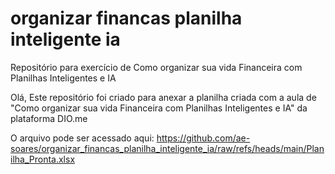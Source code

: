 # organizar financas planilha inteligente ia
Repositório para exercício de Como organizar sua vida Financeira com Planilhas Inteligentes e IA

Olá,
Este repositório foi criado para anexar a planilha criada com a aula de "Como organizar sua vida Financeira com Planilhas Inteligentes e IA" da plataforma DIO.me

O arquivo pode ser acessado aqui: https://github.com/ae-soares/organizar_financas_planilha_inteligente_ia/raw/refs/heads/main/Planilha_Pronta.xlsx
